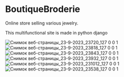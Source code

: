 # BoutiqueBroderie


Online store selling various jewelry.


This multifunctional site is made in python django


![Снимок веб-страницы_23-9-2023_23720_127 0 0 1](https://github.com/davidhhh123/BoutiqueBroderie/assets/73849221/46caae1f-56c3-43a7-858b-32467290c774)
![Снимок веб-страницы_23-9-2023_23818_127 0 0 1](https://github.com/davidhhh123/BoutiqueBroderie/assets/73849221/a8928b51-ea03-4d1e-bbaf-97b6e2e9826e)
![Снимок веб-страницы_23-9-2023_23843_127 0 0 1](https://github.com/davidhhh123/BoutiqueBroderie/assets/73849221/f8f06a28-8ea5-42b9-b212-7ebf292aedb4)
![Снимок веб-страницы_23-9-2023_23932_127 0 0 1](https://github.com/davidhhh123/BoutiqueBroderie/assets/73849221/6f3f2357-2593-4599-9013-8019e507ec4f)
![Снимок веб-страницы_23-9-2023_231012_127 0 0 1](https://github.com/davidhhh123/BoutiqueBroderie/assets/73849221/2224ada3-6c37-494f-a64a-b6a022cbb356)
![Снимок веб-страницы_23-9-2023_23538_127 0 0 1](https://github.com/davidhhh123/BoutiqueBroderie/assets/73849221/ed1d991c-2407-413b-b75c-43321278551f)



